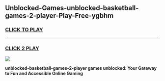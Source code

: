 
## Unblocked-Games-unblocked-basketball-games-2-player-Play-Free-ygbhm
<h3>
<a href="https://premium76.site?title=unblocked-basketball-games-2-player&ref=23A">CLICK TO PLAY</a></h3>
<hr>

<h3>
<a href="https://premium76.site?title=unblocked-basketball-games-2-player&ref=23A">CLICK 2 PLAY</a>
  
</h3>

<a href="https://premium76.site?title=unblocked-basketball-games-2-player&ref=23A"><img src="https://clearcache.store/games.png"></a>


**unblocked-basketball-games-2-player games unblocked: Your Gateway to Fun and Accessible Online Gaming**
